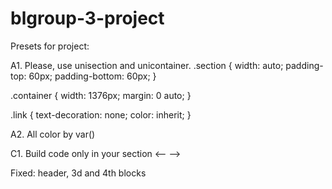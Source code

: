 # blgroup-3-project

Presets for project:

A1. Please, use unisection and unicontainer.
.section {
width: auto;
padding-top: 60px;
padding-bottom: 60px;
}

.container {
width: 1376px;
margin: 0 auto;
}

.link {
text-decoration: none;
color: inherit;
}

A2. All color by var()

C1. Build code only in your section <-- -->

Fixed: header, 3d and 4th blocks
